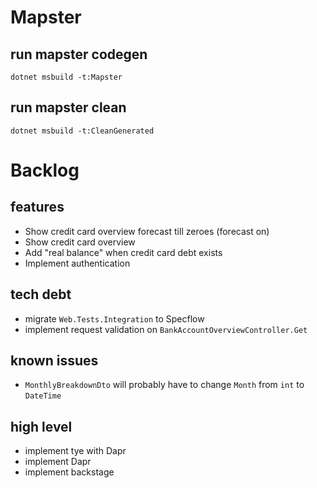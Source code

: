 # Mapster

## run mapster codegen

`dotnet msbuild -t:Mapster`

## run mapster clean

`dotnet msbuild -t:CleanGenerated`

# Backlog

## features

- Show credit card overview forecast till zeroes (forecast on)
- Show credit card overview
- Add "real balance" when credit card debt exists
- Implement authentication

## tech debt

- migrate `Web.Tests.Integration` to Specflow
- implement request validation on `BankAccountOverviewController.Get`

## known issues

- `MonthlyBreakdownDto` will probably have to change `Month` from `int` to `DateTime`

## high level

- implement tye with Dapr
- implement Dapr
- implement backstage
